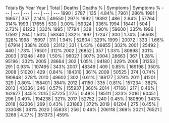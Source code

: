 Totals By Year
Year | Total | Deaths | Deaths % | Symptoms | Symptoms %
--- | --- | --- | --- | --- | ---
1990 | 2787 | 135 | 4.84% | 7961 | 286%
1991 | 16657 | 357 | 2.14% | 49550 | 297%
1992 | 18392 | 486 | 2.64% | 57764 | 314%
1993 | 17655 | 530 | 3.00% | 59324 | 336%
1994 | 18441 | 504 | 2.73% | 61222 | 332%
1995 | 17794 | 338 | 1.90% | 59600 | 335%
1996 | 17592 | 264 | 1.50% | 58340 | 332%
1997 | 17247 | 300 | 1.74% | 56508 | 328%
1998 | 15997 | 311 | 1.94% | 52604 | 329%
1999 | 20072 | 333 | 1.66% | 67914 | 338%
2000 | 23112 | 331 | 1.43% | 69855 | 302%
2001 | 25492 | 440 | 1.73% | 79501 | 312%
2002 | 26852 | 357 | 1.33% | 80898 | 301%
2003 | 31248 | 469 | 1.50% | 96027 | 307%
2004 | 28663 | 367 | 1.28% | 95196 | 332%
2005 | 28664 | 302 | 1.05% | 94180 | 329%
2006 | 31353 | 291 | 0.93% | 107495 | 343%
2007 | 48349 | 409 | 0.85% | 169198 | 350%
2008 | 51020 | 429 | 0.84% | 184310 | 361%
2009 | 50525 | 374 | 0.74% | 190848 | 378%
2010 | 49602 | 302 | 0.61% | 188177 | 379%
2011 | 41201 | 329 | 0.80% | 158401 | 384%
2012 | 41150 | 335 | 0.81% | 157234 | 382%
2013 | 43336 | 246 | 0.57% | 155937 | 360%
2014 | 47166 | 217 | 0.46% | 162627 | 345%
2015 | 57225 | 275 | 0.48% | 185111 | 323%
2016 | 60451 | 296 | 0.49% | 194238 | 321%
2017 | 52752 | 240 | 0.45% | 180899 | 343%
2018 | 62306 | 269 | 0.43% | 231863 | 372%
2019 | 61204 | 275 | 0.45% | 233088 | 381%
2020 | 55833 | 256 | 0.46% | 206118 | 369%
2021 | 76521 | 3268 | 4.27% | 351373 | 459%
